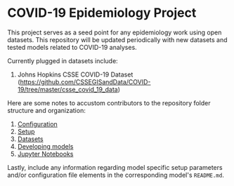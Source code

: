 # COVID-19 Epidemiology Project 

This project serves as a seed point for any epidemiology work using open datasets. This repository will be updated periodically with new datasets and tested models related to COVID-19 analyses.

Currently plugged in datasets include:
1. Johns Hopkins CSSE COVID-19 Dataset \
  (https://github.com/CSSEGISandData/COVID-19/tree/master/csse_covid_19_data)

Here are some notes to accustom contributors to the repository folder structure and organization:
1. [Configuration](docs/config.md)
1. [Setup](docs/setup.md) 
1. [Datasets](docs/datasets.md)
1. [Developing models](docs/models.md)
1. [Jupyter Notebooks](docs/notebooks.md)

Lastly, include any information regarding model specific setup parameters and/or configuration file elements in the corresponding model's `README.md`.
